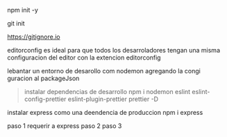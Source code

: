 npm init -y

git init 

https://gitignore.io

editorconfig es ideal para que todos los desarroladores tengan una misma configuracion del editor con la extencion editorconfig

lebantar un entorno de desarollo com nodemon
agregando la congi
guracion al packageJson

>instalar dependencias de desarrollo
  npm i nodemon eslint eslint-config-prettier eslint-plugin-prettier prettier -D
  
instalar express como una deendencia de produccion
npm i express

paso 1 requerir a express
paso 2 
paso 3  
